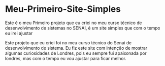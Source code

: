 # Meu-Primeiro-Site-Simples
Este é o meu Primeiro projeto que eu criei no meu curso técnico de desenvolvimento de sistemas no SENAI, é um site simples que com o tempo eu irei ajustar 

Este projeto que eu criei foi no meu curso técnico do Senai de desenvolvimento de sistema. Eu fiz este site com intenção de mostrar algumas curiosidades de Londres, pois eu sempre fui apaixonada por londres, mas com o tempo eu vou ajustar para ficar melhor.
